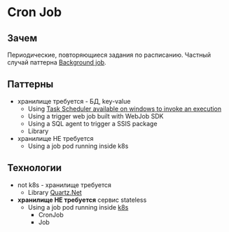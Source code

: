 # Cron Job

## Зачем

Периодические, повторяющиеся задания по расписанию. Частный случай паттерна [Background job](background.job.md).

## Паттерны

- хранилище требуется - БД, key-value
	- Using [Task Scheduler available on windows to invoke an execution](https://giangpham.io/blog/building-a-scheduled-job-with-net-core-and-quartz/)
	- Using a trigger web job built with WebJob SDK
	- Using a SQL agent to trigger a SSIS package	
	- Library
- хранилище НЕ требуется
	- Using a job pod running inside k8s

## Технологии

- not k8s - хранилище требуется
	- Library [Quartz.Net](../../technology/middleware/job/quartz.md)
- __хранилище НЕ требуется__ сервис stateless		
	- Using a job pod running inside [k8s](../../technology/ci-cd/k8s.md)
		- CronJob
		- Job
